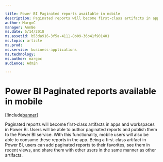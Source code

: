 ```yaml
---

title: Power BI Paginated reports available in mobile
description: Paginated reports will become first-class artifacts in apps and workspaces in Power BI.
author: MargoC
manager: AnnBe
ms.date: 5/14/2018
ms.assetid: b53da916-3f5a-4111-8b09-36b41f901401
ms.topic: article
ms.prod: 
ms.service: business-applications
ms.technology: 
ms.author: margoc
audience: Admin

---
```

#  Power BI Paginated reports available in mobile 


[!include[banner](../../../includes/banner.md)]

Paginated reports will become first-class artifacts in apps and workspaces in
Power BI. Users will be able to author paginated reports and publish them to the
Power BI service. With this functionality, mobile users will also be able to
consume these reports in the app. Being a first-class artifact in Power BI,
users can add paginated reports to their favorites, see them in recent views,
and share them with other users in the same manner as other artifacts.
